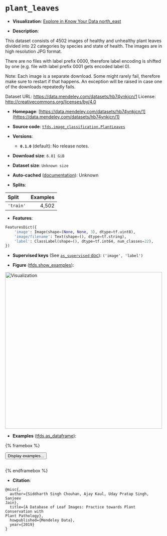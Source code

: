 <div itemscope itemtype="http://schema.org/Dataset">
  <div itemscope itemprop="includedInDataCatalog" itemtype="http://schema.org/DataCatalog">
    <meta itemprop="name" content="TensorFlow Datasets" />
  </div>
  <meta itemprop="name" content="plant_leaves" />
  <meta itemprop="description" content="This dataset consists of 4502 images of healthy and unhealthy plant leaves&#10;divided into 22 categories by species and state of health. The images are in&#10;high resolution JPG format.&#10;&#10;There are no files with label prefix 0000, therefore label encoding is shifted&#10;by one (e.g. file with label prefix 0001 gets encoded label 0).&#10;&#10;Note: Each image is a separate download. Some might rarely fail, therefore make&#10;sure to restart if that happens. An exception will be raised in case one of the&#10;downloads repeatedly fails.&#10;&#10;Dataset URL: https://data.mendeley.com/datasets/hb74ynkjcn/1&#10;License: http://creativecommons.org/licenses/by/4.0&#10;&#10;To use this dataset:&#10;&#10;```python&#10;import tensorflow_datasets as tfds&#10;&#10;ds = tfds.load(&#x27;plant_leaves&#x27;, split=&#x27;train&#x27;)&#10;for ex in ds.take(4):&#10;  print(ex)&#10;```&#10;&#10;See [the guide](https://www.tensorflow.org/datasets/overview) for more&#10;informations on [tensorflow_datasets](https://www.tensorflow.org/datasets).&#10;&#10;&lt;img src=&quot;https://storage.googleapis.com/tfds-data/visualization/fig/plant_leaves-0.1.0.png&quot; alt=&quot;Visualization&quot; width=&quot;500px&quot;&gt;&#10;&#10;" />
  <meta itemprop="url" content="https://www.tensorflow.org/datasets/catalog/plant_leaves" />
  <meta itemprop="sameAs" content="https://data.mendeley.com/datasets/hb74ynkjcn/1" />
  <meta itemprop="citation" content="@misc{,&#10;  author={Siddharth Singh Chouhan, Ajay Kaul, Uday Pratap Singh, Sanjeev&#10;Jain},&#10;  title={A Database of Leaf Images: Practice towards Plant Conservation with&#10;Plant Pathology},&#10;  howpublished={Mendeley Data},&#10;  year={2019}&#10;}" />
</div>

# `plant_leaves`


*   **Visualization**:
    <a class="button button-with-icon" href="https://knowyourdata-tfds.withgoogle.com/#tab=STATS&dataset=plant_leaves">
    Explore in Know Your Data
    <span class="material-icons icon-after" aria-hidden="true"> north_east
    </span> </a>

*   **Description**:

This dataset consists of 4502 images of healthy and unhealthy plant leaves
divided into 22 categories by species and state of health. The images are in
high resolution JPG format.

There are no files with label prefix 0000, therefore label encoding is shifted
by one (e.g. file with label prefix 0001 gets encoded label 0).

Note: Each image is a separate download. Some might rarely fail, therefore make
sure to restart if that happens. An exception will be raised in case one of the
downloads repeatedly fails.

Dataset URL: https://data.mendeley.com/datasets/hb74ynkjcn/1 License:
http://creativecommons.org/licenses/by/4.0

*   **Homepage**:
    [https://data.mendeley.com/datasets/hb74ynkjcn/1](https://data.mendeley.com/datasets/hb74ynkjcn/1)

*   **Source code**:
    [`tfds.image_classification.PlantLeaves`](https://github.com/tensorflow/datasets/tree/master/tensorflow_datasets/image_classification/plant_leaves.py)

*   **Versions**:

    *   **`0.1.0`** (default): No release notes.

*   **Download size**: `6.81 GiB`

*   **Dataset size**: `Unknown size`

*   **Auto-cached**
    ([documentation](https://www.tensorflow.org/datasets/performances#auto-caching)):
    Unknown

*   **Splits**:

Split     | Examples
:-------- | -------:
`'train'` | 4,502

*   **Features**:

```python
FeaturesDict({
    'image': Image(shape=(None, None, 3), dtype=tf.uint8),
    'image/filename': Text(shape=(), dtype=tf.string),
    'label': ClassLabel(shape=(), dtype=tf.int64, num_classes=22),
})
```

*   **Supervised keys** (See
    [`as_supervised` doc](https://www.tensorflow.org/datasets/api_docs/python/tfds/load#args)):
    `('image', 'label')`

*   **Figure**
    ([tfds.show_examples](https://www.tensorflow.org/datasets/api_docs/python/tfds/visualization/show_examples)):

<img src="https://storage.googleapis.com/tfds-data/visualization/fig/plant_leaves-0.1.0.png" alt="Visualization" width="500px">

*   **Examples**
    ([tfds.as_dataframe](https://www.tensorflow.org/datasets/api_docs/python/tfds/as_dataframe)):

<!-- mdformat off(HTML should not be auto-formatted) -->

{% framebox %}

<button id="displaydataframe">Display examples...</button>
<div id="dataframecontent" style="overflow-x:auto"></div>
<script src="https://www.gstatic.com/external_hosted/jquery2.min.js"></script>
<script>
var url = "https://storage.googleapis.com/tfds-data/visualization/dataframe/plant_leaves-0.1.0.html";
$(document).ready(() => {
  $("#displaydataframe").click((event) => {
    // Disable the button after clicking (dataframe loaded only once).
    $("#displaydataframe").prop("disabled", true);

    // Pre-fetch and display the content
    $.get(url, (data) => {
      $("#dataframecontent").html(data);
    }).fail(() => {
      $("#dataframecontent").html(
        'Error loading examples. If the error persist, please open '
        + 'a new issue.'
      );
    });
  });
});
</script>

{% endframebox %}

<!-- mdformat on -->

*   **Citation**:

```
@misc{,
  author={Siddharth Singh Chouhan, Ajay Kaul, Uday Pratap Singh, Sanjeev
Jain},
  title={A Database of Leaf Images: Practice towards Plant Conservation with
Plant Pathology},
  howpublished={Mendeley Data},
  year={2019}
}
```

